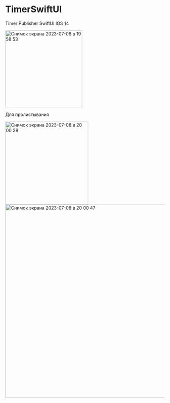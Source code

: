 # TimerSwiftUI

Timer Publisher SwiftUI IOS 14 

<img width="243" alt="Снимок экрана 2023-07-08 в 19 58 53" src="https://github.com/kalashnikovaYla/TimerSwiftUI/assets/118187754/61b19f88-34e3-4365-b3f9-d7139a68fb66">




Для пролистывания 

<img width="262" alt="Снимок экрана 2023-07-08 в 20 00 28" src="https://github.com/kalashnikovaYla/TimerSwiftUI/assets/118187754/c774582c-8116-44f1-aa35-5389f1541f31">
<img width="611" alt="Снимок экрана 2023-07-08 в 20 00 47" src="https://github.com/kalashnikovaYla/TimerSwiftUI/assets/118187754/76de0802-47ce-4671-870d-27591ea42dde">
